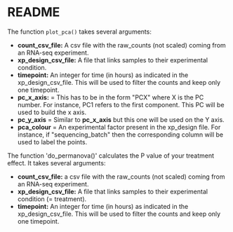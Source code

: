 # README

The function `plot_pca()` takes several arguments:
* __count_csv_file:__ A csv file with the raw_counts (not scaled) coming from an RNA-seq experiment. 
* __xp_design_csv_file:__ A file that links samples to their experimental condition.
* __timepoint:__ An integer for time (in hours) as indicated in the xp_design_csv_file. This will be used to filter the counts and keep only one timepoint.
* __pc_x_axis:__ = This has to be in the form "PCX" where X is the PC number. For instance, PC1 refers to the first component. This PC will be used to build the x axis. 
* __pc_y_axis__ = Similar to __pc_x_axis__ but this one will be used on the Y axis. 
* __pca_colour__ = An experimental factor present in the xp_design file. For instance, if "sequencing_batch" then the corresponding column will be used to label the points. 

The function 'do_permanova()' calculates the P value of your treatment effect. It takes several arguments:
* __count_csv_file:__ a csv file with the raw_counts (not scaled) coming from an RNA-seq experiment.
* __xp_design_csv_file:__ A file that links samples to their experimental condition (= treatment).
* __timepoint:__ An integer for time (in hours) as indicated in the xp_design_csv_file. This will be used to filter the counts and keep only one timepoint.
